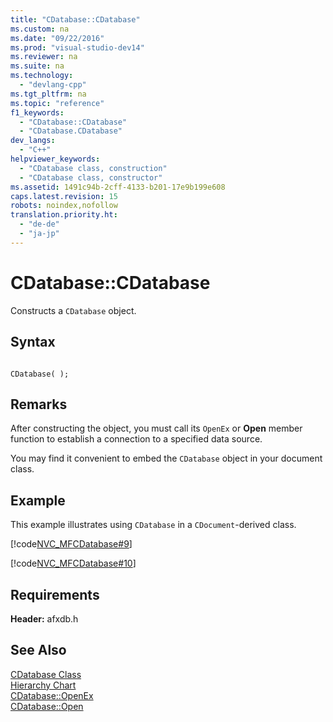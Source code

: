 ```yaml
---
title: "CDatabase::CDatabase"
ms.custom: na
ms.date: "09/22/2016"
ms.prod: "visual-studio-dev14"
ms.reviewer: na
ms.suite: na
ms.technology: 
  - "devlang-cpp"
ms.tgt_pltfrm: na
ms.topic: "reference"
f1_keywords: 
  - "CDatabase::CDatabase"
  - "CDatabase.CDatabase"
dev_langs: 
  - "C++"
helpviewer_keywords: 
  - "CDatabase class, construction"
  - "CDatabase class, constructor"
ms.assetid: 1491c94b-2cff-4133-b201-17e9b199e608
caps.latest.revision: 15
robots: noindex,nofollow
translation.priority.ht: 
  - "de-de"
  - "ja-jp"
---
```

# CDatabase::CDatabase
Constructs a `CDatabase` object.  
  
## Syntax  
  
```  
  
CDatabase( );  
```  
  
## Remarks  
 After constructing the object, you must call its `OpenEx` or **Open** member function to establish a connection to a specified data source.  
  
 You may find it convenient to embed the `CDatabase` object in your document class.  
  
## Example  
 This example illustrates using `CDatabase` in a `CDocument`-derived class.  
  
 [!code[NVC_MFCDatabase#9](../vs140/codesnippet/CPP/cdatabase--cdatabase_1.h)]  
  
 [!code[NVC_MFCDatabase#10](../vs140/codesnippet/CPP/cdatabase--cdatabase_2.cpp)]  
  
## Requirements  
 **Header:** afxdb.h  
  
## See Also  
 [CDatabase Class](../vs140/cdatabase-class.md)   
 [Hierarchy Chart](../vs140/hierarchy-chart.md)   
 [CDatabase::OpenEx](../vs140/cdatabase--openex.md)   
 [CDatabase::Open](../vs140/cdatabase--open.md)